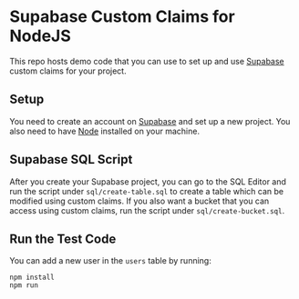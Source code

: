 # Supabase Custom Claims for NodeJS

This repo hosts demo code that you can use to set up and use [Supabase](https://supabase.com/) custom claims for your project.

## Setup

You need to create an account on [Supabase](https://supabase.com/) and set up a new project. You also need to have [Node](https://nodejs.org/en/download/package-manager) installed on your machine.

## Supabase SQL Script

After you create your Supabase project, you can go to the SQL Editor and run the script under `sql/create-table.sql` to create a table which can be modified using custom claims. If you also want a bucket that you can access using custom claims, run the script under `sql/create-bucket.sql`.

## Run the Test Code

You can add a new user in the `users` table by running:

```
npm install
npm run
```